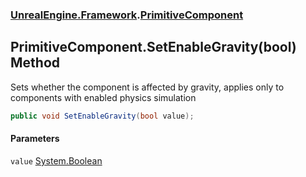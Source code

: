 ### [UnrealEngine.Framework](./UnrealEngine-Framework.md 'UnrealEngine.Framework').[PrimitiveComponent](./PrimitiveComponent.md 'UnrealEngine.Framework.PrimitiveComponent')
## PrimitiveComponent.SetEnableGravity(bool) Method
Sets whether the component is affected by gravity, applies only to components with enabled physics simulation  
```csharp
public void SetEnableGravity(bool value);
```
#### Parameters
<a name='UnrealEngine-Framework-PrimitiveComponent-SetEnableGravity(bool)-value'></a>
`value` [System.Boolean](https://docs.microsoft.com/en-us/dotnet/api/System.Boolean 'System.Boolean')  
  
